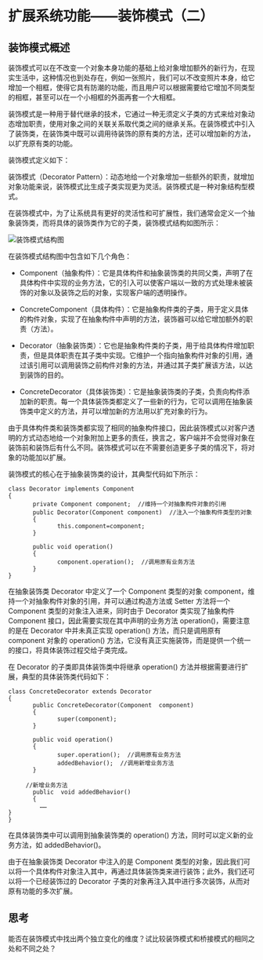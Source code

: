 # 扩展系统功能——装饰模式（二）  

## 装饰模式概述  

装饰模式可以在不改变一个对象本身功能的基础上给对象增加额外的新行为，在现实生活中，这种情况也到处存在，例如一张照片，我们可以不改变照片本身，给它增加一个相框，使得它具有防潮的功能，而且用户可以根据需要给它增加不同类型的相框，甚至可以在一个小相框的外面再套一个大相框。  

装饰模式是一种用于替代继承的技术，它通过一种无须定义子类的方式来给对象动态增加职责，使用对象之间的关联关系取代类之间的继承关系。在装饰模式中引入了装饰类，在装饰类中既可以调用待装饰的原有类的方法，还可以增加新的方法，以扩充原有类的功能。  

装饰模式定义如下：  

装饰模式（Decorator Pattern）：动态地给一个对象增加一些额外的职责，就增加对象功能来说，装饰模式比生成子类实现更为灵活。装饰模式是一种对象结构型模式。  

在装饰模式中，为了让系统具有更好的灵活性和可扩展性，我们通常会定义一个抽象装饰类，而将具体的装饰类作为它的子类，装饰模式结构如图所示：  

![装饰模式结构图](images/1333307283_7751.gif)   

在装饰模式结构图中包含如下几个角色：  

- Component（抽象构件）：它是具体构件和抽象装饰类的共同父类，声明了在具体构件中实现的业务方法，它的引入可以使客户端以一致的方式处理未被装饰的对象以及装饰之后的对象，实现客户端的透明操作。  

- ConcreteComponent（具体构件）：它是抽象构件类的子类，用于定义具体的构件对象，实现了在抽象构件中声明的方法，装饰器可以给它增加额外的职责（方法）。  

- Decorator（抽象装饰类）：它也是抽象构件类的子类，用于给具体构件增加职责，但是具体职责在其子类中实现。它维护一个指向抽象构件对象的引用，通过该引用可以调用装饰之前构件对象的方法，并通过其子类扩展该方法，以达到装饰的目的。  

- ConcreteDecorator（具体装饰类）：它是抽象装饰类的子类，负责向构件添加新的职责。每一个具体装饰类都定义了一些新的行为，它可以调用在抽象装饰类中定义的方法，并可以增加新的方法用以扩充对象的行为。  

由于具体构件类和装饰类都实现了相同的抽象构件接口，因此装饰模式以对客户透明的方式动态地给一个对象附加上更多的责任，换言之，客户端并不会觉得对象在装饰前和装饰后有什么不同。装饰模式可以在不需要创造更多子类的情况下，将对象的功能加以扩展。  

装饰模式的核心在于抽象装饰类的设计，其典型代码如下所示：  

```
class Decorator implements Component
{
       private Component component;  //维持一个对抽象构件对象的引用
       public Decorator(Component component)  //注入一个抽象构件类型的对象
       {
              this.component=component;
       }
 
       public void operation()
       {
              component.operation();  //调用原有业务方法
       }
}
```

在抽象装饰类 Decorator 中定义了一个 Component 类型的对象 component，维持一个对抽象构件对象的引用，并可以通过构造方法或 Setter 方法将一个 Component 类型的对象注入进来，同时由于 Decorator 类实现了抽象构件Component 接口，因此需要实现在其中声明的业务方法 operation()，需要注意的是在 Decorator 中并未真正实现 operation() 方法，而只是调用原有 component 对象的 operation() 方法，它没有真正实施装饰，而是提供一个统一的接口，将具体装饰过程交给子类完成。  

在 Decorator 的子类即具体装饰类中将继承 operation() 方法并根据需要进行扩展，典型的具体装饰类代码如下：  

```
class ConcreteDecorator extends Decorator
{
       public ConcreteDecorator(Component  component)
       {
              super(component);
       }
 
       public void operation()
       {
              super.operation();  //调用原有业务方法
              addedBehavior();  //调用新增业务方法
       }
 
     //新增业务方法
       public  void addedBehavior()
       {    
         ……
}
}
```

在具体装饰类中可以调用到抽象装饰类的 operation() 方法，同时可以定义新的业务方法，如 addedBehavior()。  

由于在抽象装饰类 Decorator 中注入的是 Component 类型的对象，因此我们可以将一个具体构件对象注入其中，再通过具体装饰类来进行装饰；此外，我们还可以将一个已经装饰过的 Decorator 子类的对象再注入其中进行多次装饰，从而对原有功能的多次扩展。  
 
## 思考  
 
能否在装饰模式中找出两个独立变化的维度？试比较装饰模式和桥接模式的相同之处和不同之处？